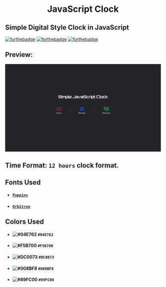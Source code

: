 <h1 align="center">JavaScript Clock</h1>

## Simple Digital Style Clock in JavaScript
[![forthebadge](https://forthebadge.com/images/badges/made-with-javascript.svg)](https://forthebadge.com)
[![forthebadge](https://forthebadge.com/images/badges/uses-html.svg)](https://forthebadge.com)
[![forthebadge](https://forthebadge.com/images/badges/uses-css.svg)](https://forthebadge.com)

## Preview:
![Clock](css/clock.png)

## Time Format: `12 hours` clock format.

## Fonts Used
  - #### <a href="https://fonts.google.com/specimen/Poppins">`Poppins`</a>
  - #### <a href="https://fonts.google.com/specimen/Orbitron">`Orbitron`</a>

## Colors Used

- #### ![#04E762](https://via.placeholder.com/15/04E762/000000?text=+) ``#04E762``
- #### ![#F5B700](https://via.placeholder.com/15/F5B700/000000?text=+) ```#F5B700```
- #### ![#DC0073](https://via.placeholder.com/15/DC0073/000000?text=+) `#DC0073`
- #### ![#008BF8](https://via.placeholder.com/15/008BF8/000000?text=+) `#008BF8`
- #### ![#89FC00](https://via.placeholder.com/15/89FC00/000000?text=+) `#89FC00`
